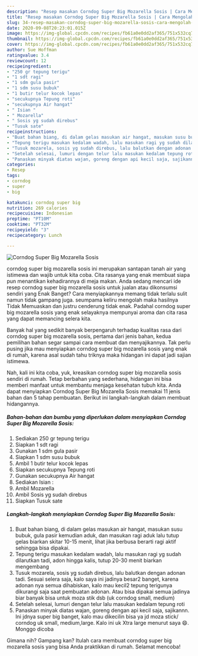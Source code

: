 ```yaml
---
description: "Resep masakan Corndog Super Big Mozarella Sosis | Cara Mengolah Corndog Super Big Mozarella Sosis Yang Mudah Dan Praktis"
title: "Resep masakan Corndog Super Big Mozarella Sosis | Cara Mengolah Corndog Super Big Mozarella Sosis Yang Mudah Dan Praktis"
slug: 34-resep-masakan-corndog-super-big-mozarella-sosis-cara-mengolah-corndog-super-big-mozarella-sosis-yang-mudah-dan-praktis
date: 2020-09-08T20:23:01.015Z
image: https://img-global.cpcdn.com/recipes/fb61a0e0dd2af365/751x532cq70/corndog-super-big-mozarella-sosis-foto-resep-utama.jpg
thumbnail: https://img-global.cpcdn.com/recipes/fb61a0e0dd2af365/751x532cq70/corndog-super-big-mozarella-sosis-foto-resep-utama.jpg
cover: https://img-global.cpcdn.com/recipes/fb61a0e0dd2af365/751x532cq70/corndog-super-big-mozarella-sosis-foto-resep-utama.jpg
author: Sue Hoffman
ratingvalue: 3.4
reviewcount: 12
recipeingredient:
- "250 gr tepung terigu"
- "1 sdt ragi"
- "1 sdm gula pasir"
- "1 sdm susu bubuk"
- "1 butir telur kocok lepas"
- "secukupnya Tepung roti"
- "secukupnya Air hangat"
- " Isian "
- " Mozarella"
- " Sosis yg sudah direbus"
- "Tusuk sate"
recipeinstructions:
- "Buat bahan biang, di dalam gelas masukan air hangat, masukan susu bubuk, gula pasir kemudian aduk, dan masukan ragi aduk lalu tutup gelas biarkan skitar 10-15 menit, lihat jika berbusa berarti ragi aktif sehingga bisa dipakai."
- "Tepung terigu masukan kedalam wadah, lalu masukan ragi yg sudah dilarutkan tadi, adon hingga kalis, tutup 20-30 menit biarkan mengembang"
- "Tusuk mozarela, sosis yg sudah direbus, lalu balutkan dengan adonan tadi. Sesuai selera saja, kalo saya ini jadinya besar2 banget, karena adonan nya semua dihabiskan, kalo mau kecil2 tepung terigunya dikurangi saja saat pembuatan adonan. Atau bisa dipakai semua jadinya biar banyak bisa untuk moza stik dsb (uk corndog small, medium)"
- "Setelah selesai, lumuri dengan telur lalu masukan kedalam tepung roti"
- "Panaskan minyak diatas wajan, goreng dengan api kecil saja, sajikannn. Ini jdnya super big banget, kalo mau dikecilin bisa ya jd moza stick/ corndog uk small, medium,large. Kalo ini uk Xtra large menurut saya 😄. Monggo dicoba"
categories:
- Resep
tags:
- corndog
- super
- big

katakunci: corndog super big 
nutrition: 269 calories
recipecuisine: Indonesian
preptime: "PT10M"
cooktime: "PT32M"
recipeyield: "3"
recipecategory: Lunch

---
```



![Corndog Super Big Mozarella Sosis](https://img-global.cpcdn.com/recipes/fb61a0e0dd2af365/751x532cq70/corndog-super-big-mozarella-sosis-foto-resep-utama.jpg)


corndog super big mozarella sosis ini merupakan santapan tanah air yang istimewa dan wajib untuk kita coba. Cita rasanya yang enak membuat siapa pun menantikan kehadirannya di meja makan.
Anda sedang mencari ide resep corndog super big mozarella sosis untuk jualan atau dikonsumsi sendiri yang Enak Banget? Cara menyiapkannya memang tidak terlalu sulit namun tidak gampang juga. seumpama keliru mengolah maka hasilnya Tidak Memuaskan dan justru cenderung tidak enak. Padahal corndog super big mozarella sosis yang enak selayaknya mempunyai aroma dan cita rasa yang dapat memancing selera kita.



Banyak hal yang sedikit banyak berpengaruh terhadap kualitas rasa dari corndog super big mozarella sosis, pertama dari jenis bahan, kedua pemilihan bahan segar sampai cara membuat dan menyajikannya. Tak perlu pusing jika mau menyiapkan corndog super big mozarella sosis yang enak di rumah, karena asal sudah tahu triknya maka hidangan ini dapat jadi sajian istimewa.


Nah, kali ini kita coba, yuk, kreasikan corndog super big mozarella sosis sendiri di rumah. Tetap berbahan yang sederhana, hidangan ini bisa memberi manfaat untuk membantu menjaga kesehatan tubuh kita. Anda dapat menyiapkan Corndog Super Big Mozarella Sosis memakai 11 jenis bahan dan 5 tahap pembuatan. Berikut ini langkah-langkah dalam membuat hidangannya.

<!--inarticleads1-->

##### Bahan-bahan dan bumbu yang diperlukan dalam menyiapkan Corndog Super Big Mozarella Sosis:

1. Sediakan 250 gr tepung terigu
1. Siapkan 1 sdt ragi
1. Gunakan 1 sdm gula pasir
1. Siapkan 1 sdm susu bubuk
1. Ambil 1 butir telur kocok lepas
1. Siapkan secukupnya Tepung roti
1. Gunakan secukupnya Air hangat
1. Sediakan  Isian :
1. Ambil  Mozarella
1. Ambil  Sosis yg sudah direbus
1. Siapkan Tusuk sate




<!--inarticleads2-->

##### Langkah-langkah menyiapkan Corndog Super Big Mozarella Sosis:

1. Buat bahan biang, di dalam gelas masukan air hangat, masukan susu bubuk, gula pasir kemudian aduk, dan masukan ragi aduk lalu tutup gelas biarkan skitar 10-15 menit, lihat jika berbusa berarti ragi aktif sehingga bisa dipakai.
1. Tepung terigu masukan kedalam wadah, lalu masukan ragi yg sudah dilarutkan tadi, adon hingga kalis, tutup 20-30 menit biarkan mengembang
1. Tusuk mozarela, sosis yg sudah direbus, lalu balutkan dengan adonan tadi. Sesuai selera saja, kalo saya ini jadinya besar2 banget, karena adonan nya semua dihabiskan, kalo mau kecil2 tepung terigunya dikurangi saja saat pembuatan adonan. Atau bisa dipakai semua jadinya biar banyak bisa untuk moza stik dsb (uk corndog small, medium)
1. Setelah selesai, lumuri dengan telur lalu masukan kedalam tepung roti
1. Panaskan minyak diatas wajan, goreng dengan api kecil saja, sajikannn. Ini jdnya super big banget, kalo mau dikecilin bisa ya jd moza stick/ corndog uk small, medium,large. Kalo ini uk Xtra large menurut saya 😄. Monggo dicoba




Gimana nih? Gampang kan? Itulah cara membuat corndog super big mozarella sosis yang bisa Anda praktikkan di rumah. Selamat mencoba!
